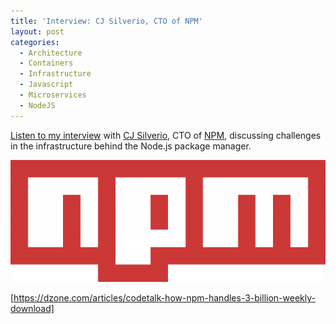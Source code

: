 ```yaml
---
title: 'Interview: CJ Silverio, CTO of NPM'
layout: post
categories:
  - Architecture
  - Containers
  - Infrastructure
  - Javascript
  - Microservices
  - NodeJS
---
```

<a href="https://dzone.com/articles/codetalk-how-npm-handles-3-billion-weekly-download" rel="noopener" target="_blank">Listen to my interview</a> with <a href="https://twitter.com/ceejbot" target="_blank" rel="noopener">CJ Silverio</a>, CTO of <a href="https://www.npmjs.com/" target="_blank" rel="noopener">NPM</a>, discussing challenges in the infrastructure behind the Node.js package manager.
  
![NPM](/wp-content/uploads/2018/02/1200px-Npm-logo.svg_-e1519675536870.png)

[https://dzone.com/articles/codetalk-how-npm-handles-3-billion-weekly-download]
